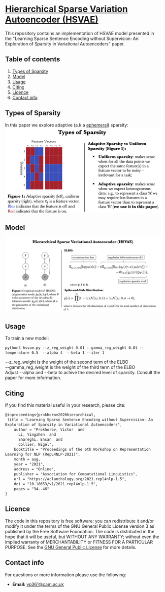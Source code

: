 # [Hierarchical Sparse Variation Autoencoder (HSVAE)](https://aclanthology.org/2021.repl4nlp-1.5.pdf)
This repository contains an implementation of HSVAE model presented in the "Learning Sparse Sentence Encoding without Supervision: An Exploration of Sparsity in Variational Autoencoders" paper.

## Table of contents
1. [Types of Sparsity](#types-of-sparsity)
2. [Model](#model)
3. [Usage](#usage)
4. [Citing](#citing)
5. [Licence](#licence)
6. [Contact info](#contact-info)

## Types of Sparsity
In this paper we explore adaptive (a.k.a [ephemeral](https://htor.inf.ethz.ch/publications/index.php?pub=407)) sparsity:
![alt tag](./Misc/types_of_sparsity.png)
## Model
![alt tag](./Misc/hsvae.png)

## Usage
To train a new model:
```
python3 hsvae.py --z_reg_weight 0.01 --gamma_reg_weight 0.01 --temperature 0.5  --alpha 4  --beta 1 --iter 1
```
--z_reg_weight is the weight of the second term of the ELBO <br />
--gamma_reg_weight is the weight of the third term of the ELBO <br />
Adjust --alpha and --beta to achive the desired level of sparsity. Consult the paper for more information.

## Citing

If you find this material useful in your research, please cite:

```
@inproceedings{prokhorov2020hierarchical,
 title = "Learning Sparse Sentence Encoding without Supervision: An Exploration of Sparsity in Variational Autoencoders",
    author = "Prokhorov, Victor  and
      Li, Yingzhen  and
      Shareghi, Ehsan  and
      Collier, Nigel",
    booktitle = "Proceedings of the 6th Workshop on Representation Learning for NLP (RepL4NLP-2021)",
    month = aug,
    year = "2021",
    address = "Online",
    publisher = "Association for Computational Linguistics",
    url = "https://aclanthology.org/2021.repl4nlp-1.5",
    doi = "10.18653/v1/2021.repl4nlp-1.5",
    pages = "34--46"    
}
```

## Licence

The code in this repository is free software: you can redistribute it and/or modify it under the terms of the GNU General Public License version 3 as published by the Free Software Foundation. The code is distributed in the hope that it will be useful, but WITHOUT ANY WARRANTY; without even the implied warranty of MERCHANTABILITY or FITNESS FOR A PARTICULAR PURPOSE.  See the [GNU General Public License](https://www.gnu.org/licenses/gpl-3.0.en.html) for more details.


## Contact info

For questions or more information please use the following:
* **Email:** vp361@cam.ac.uk 
